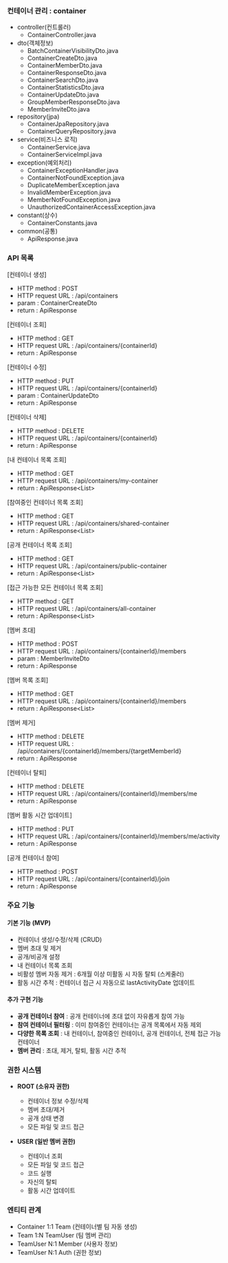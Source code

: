 ### 컨테이너 관리 : container
- controller(컨트롤러)
    - ContainerController.java
- dto(객체정보)
    - BatchContainerVisibilityDto.java
    - ContainerCreateDto.java
    - ContainerMemberDto.java
    - ContainerResponseDto.java
    - ContainerSearchDto.java
    - ContainerStatisticsDto.java
    - ContainerUpdateDto.java
    - GroupMemberResponseDto.java
    - MemberInviteDto.java
- repository(jpa)
    - ContainerJpaRepository.java
    - ContainerQueryRepository.java
- service(비즈니스 로직)
    - ContainerService.java
    - ContainerServiceImpl.java
- exception(예외처리)
    - ContainerExceptionHandler.java
    - ContainerNotFoundException.java
    - DuplicateMemberException.java
    - InvalidMemberException.java
    - MemberNotFoundException.java
    - UnauthorizedContainerAccessException.java
- constant(상수)
    - ContainerConstants.java
- common(공통)
    - ApiResponse.java

### API 목록
[컨테이너 생성]
- HTTP method : POST
- HTTP request URL : /api/containers
- param : ContainerCreateDto
- return : ApiResponse<ContainerResponseDto>

[컨테이너 조회]
- HTTP method : GET
- HTTP request URL : /api/containers/{containerId}
- return : ApiResponse<ContainerResponseDto>

[컨테이너 수정]
- HTTP method : PUT
- HTTP request URL : /api/containers/{containerId}
- param : ContainerUpdateDto
- return : ApiResponse<ContainerResponseDto>

[컨테이너 삭제]
- HTTP method : DELETE
- HTTP request URL : /api/containers/{containerId}
- return : ApiResponse<Void>

[내 컨테이너 목록 조회]
- HTTP method : GET
- HTTP request URL : /api/containers/my-container
- return : ApiResponse<List<ContainerResponseDto>>

[참여중인 컨테이너 목록 조회]
- HTTP method : GET
- HTTP request URL : /api/containers/shared-container
- return : ApiResponse<List<ContainerResponseDto>>

[공개 컨테이너 목록 조회]
- HTTP method : GET
- HTTP request URL : /api/containers/public-container
- return : ApiResponse<List<ContainerResponseDto>>

[접근 가능한 모든 컨테이너 목록 조회]
- HTTP method : GET
- HTTP request URL : /api/containers/all-container
- return : ApiResponse<List<ContainerResponseDto>>

[멤버 초대]
- HTTP method : POST
- HTTP request URL : /api/containers/{containerId}/members
- param : MemberInviteDto
- return : ApiResponse<GroupMemberResponseDto>

[멤버 목록 조회]
- HTTP method : GET
- HTTP request URL : /api/containers/{containerId}/members
- return : ApiResponse<List<GroupMemberResponseDto>>

[멤버 제거]
- HTTP method : DELETE
- HTTP request URL : /api/containers/{containerId}/members/{targetMemberId}
- return : ApiResponse<Void>

[컨테이너 탈퇴]
- HTTP method : DELETE
- HTTP request URL : /api/containers/{containerId}/members/me
- return : ApiResponse<Void>

[멤버 활동 시간 업데이트]
- HTTP method : PUT
- HTTP request URL : /api/containers/{containerId}/members/me/activity
- return : ApiResponse<Void>

[공개 컨테이너 참여]
- HTTP method : POST
- HTTP request URL : /api/containers/{containerId}/join
- return : ApiResponse<GroupMemberResponseDto>


### 주요 기능

#### 기본 기능 (MVP)
- 컨테이너 생성/수정/삭제 (CRUD)
- 멤버 초대 및 제거
- 공개/비공개 설정
- 내 컨테이너 목록 조회
- 비활성 멤버 자동 제거 : 6개월 이상 미활동 시 자동 탈퇴 (스케줄러)
- 활동 시간 추적 : 컨테이너 접근 시 자동으로 lastActivityDate 업데이트

#### 추가 구현 기능
- **공개 컨테이너 참여** : 공개 컨테이너에 초대 없이 자유롭게 참여 가능
- **참여 컨테이너 필터링** : 이미 참여중인 컨테이너는 공개 목록에서 자동 제외
- **다양한 목록 조회** : 내 컨테이너, 참여중인 컨테이너, 공개 컨테이너, 전체 접근 가능 컨테이너
- **멤버 관리** : 초대, 제거, 탈퇴, 활동 시간 추적

### 권한 시스템
- **ROOT (소유자 권한)**
  - 컨테이너 정보 수정/삭제
  - 멤버 초대/제거
  - 공개 상태 변경
  - 모든 파일 및 코드 접근
  
- **USER (일반 멤버 권한)**
  - 컨테이너 조회
  - 모든 파일 및 코드 접근
  - 코드 실행
  - 자신의 탈퇴
  - 활동 시간 업데이트

### 엔티티 관계
- Container 1:1 Team (컨테이너별 팀 자동 생성)
- Team 1:N TeamUser (팀 멤버 관리)
- TeamUser N:1 Member (사용자 정보)
- TeamUser N:1 Auth (권한 정보)
